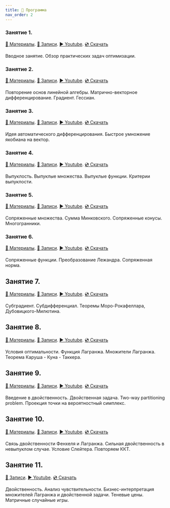 ```yaml
---
title: 🚀 Программа
nav_order: 2
---
```


### Занятие 1.
[📄 Материалы](/presentations/1.pdf). [📝 Записи](/notes/1.pdf). [▶️ Youtube](https://youtu.be/XEFSSG9Ko-E). [💿 Скачать](https://disk.yandex.ru/i/u5pKrH5QJHpuCg)

Вводное занятие. Обзор практических задач оптимизации.

### Занятие 2.
[📄 Материалы](/presentations/2.pdf). [📝 Записи](/notes/2.pdf). [▶️ Youtube](https://youtu.be/_qZ8A9kGzZQ). [💿 Скачать](https://disk.yandex.ru/i/B_Ycy8o5U5v6gw)

Повторение основ линейной алгебры. Матрично-векторное дифференцирование. Градиент. Гессиан.

### Занятие 3.
[📄 Материалы](/presentations/3.pdf). [📝 Записи](/notes/3.pdf). [▶️ Youtube](https://youtu.be/EOqMu9kQNsQ). [💿 Скачать](https://disk.yandex.ru/i/679NXwC_VsuPTw)

Идея автоматического дифференцирования. Быстрое умножение якобиана на вектор.

### Занятие 4.
[📄 Материалы](/presentations/4.pdf). [📝 Записи](/notes/4.pdf). [▶️ Youtube](https://youtu.be/QKiD0mdjWAE). [💿 Скачать](https://disk.yandex.ru/i/VE2ff0CRsLg6yg)

Выпуклость. Выпуклые множества. Выпуклые функции. Критерии выпуклости. 

### Занятие 5.
[📄 Материалы](/presentations/5.pdf). [📝 Записи](/notes/5.pdf). [▶️ Youtube](https://youtu.be/Wl6HT9CNb-w). [💿 Скачать](https://disk.yandex.ru/i/oxZgtYSAWDWrOw)

Сопряженные множества. Сумма Минковского. Сопряженные конусы. Многогранники.

### Занятие 6.
[📄 Материалы](/presentations/6.pdf). [📝 Записи](/notes/6.pdf). [▶️ Youtube](https://youtu.be/cOiwSoPyUtI). [💿 Скачать](https://disk.yandex.ru/i/eo8eXwd876VmDw)

Сопряженные функции. Преобразование Лежандра. Сопряженная норма.

## Занятие 7. 
[📄 Материалы](/presentations/7.pdf). [📝 Записи](/notes/7.pdf). [▶️ Youtube](https://youtu.be/KVJI3VcjCO4). [💿 Скачать](https://disk.yandex.ru/i/SvF98Cn0DOn6Xg)

Субградиент. Субдифференциал. Теоремы Моро-Рокафеллара, Дубовицкого-Милютина.

## Занятие 8. 
[📄 Материалы](/presentations/8.pdf). [📝 Записи](/notes/8.pdf). [▶️ Youtube](https://youtu.be/PxFHoTxlYzw). [💿 Скачать](https://disk.yandex.ru/i/ijKCehnYKaxWqQ)

Условия оптимальности. Функция Лагранжа. Множители Лагранжа. Теорема Каруша - Куна - Таккера.

## Занятие 9. 
[📄 Материалы](/presentations/9.pdf). [📝 Записи](/notes/9.pdf). [▶️ Youtube](https://youtu.be/6eB8FFVT8iA). [💿 Скачать](https://disk.yandex.ru/i/gkOVKoUgPjP2Dg)

Введение в двойственность. Двойственная задача. Two-way partitioning problem. Проекция точки на вероятностный симплекс. 

## Занятие 10. 
[📄 Материалы](/presentations/9.pdf). [📝 Записи](/notes/10.pdf). [▶️ Youtube](https://youtu.be/5uPGfm5a3YA). [💿 Скачать](https://disk.yandex.ru/i/mCfB45TBtd8uPg)

Связь двойственности Фенхеля и Лагранжа. Сильная двойственность в невыпуклом случае. Условие Слейтера. Повторяем ККТ.

## Занятие 11. 
[📝 Записи](/notes/11.pdf). [▶️ Youtube](https://youtu.be/qO_o-hd6jIY). [💿 Скачать]()

Двойственность. Анализ чувствительности. Бизнес-интерпретация множителей Лагранжа и двойственной задачи. Теневые цены. Матричные случайные игры.